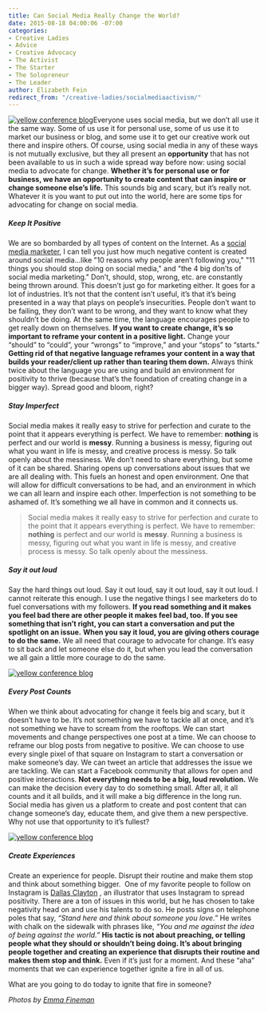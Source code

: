 ```yaml
---
title: Can Social Media Really Change the World?
date: 2015-08-18 04:00:06 -07:00
categories:
- Creative Ladies
- Advice
- Creative Advocacy
- The Activist
- The Starter
- The Solopreneur
- The Leader
author: Elizabeth Fein
redirect_from: "/creative-ladies/socialmediaactivism/"
---
```


[![yellow conference blog](https://yellow-blog-images.imgix.net/2015/08/IMG_1782.jpg)](https://yellow-blog-images.imgix.net/2015/08/IMG_1782.jpg)Everyone uses social media, but we don’t all use it the same way. Some of us use it for personal use, some of us use it to market our business or blog, and some use it to get our creative work out there and inspire others. Of course, using social media in any of these ways is not mutually exclusive, but they all present an **opportunity** that has not been available to us in such a wide spread way before now: using social media to advocate for change. **Whether it’s for personal use or for business, we have an opportunity to create content that can inspire or change someone else’s life.** This sounds big and scary, but it’s really not. Whatever it is you want to put out into the world, here are some tips for advocating for change on social media.

##### Keep It Positive

We are so bombarded by all types of content on the Internet. As a [social media marketer](http://www.iteratesocial.com/), I can tell you just how much negative content is created around social media...like "10 reasons why people aren’t following you," "11 things you should stop doing on social media," and "the 4 big don’ts of social media marketing." Don’t, should, stop, wrong, etc. are constantly being thrown around. This doesn’t just go for marketing either. It goes for a lot of industries. It’s not that the content isn’t useful, it’s that it’s being presented in a way that plays on people’s insecurities. People don’t want to be failing, they don’t want to be wrong, and they want to know what they shouldn’t be doing. At the same time, the language encourages people to get really down on themselves. **If you want to create change, it’s so important to reframe your content in a positive light.** Change your “should” to “could”, your “wrongs” to “improve,” and your “stops” to “starts.” **Getting rid of that negative language reframes your content in a way that builds your reader/client up rather than tearing them down.** Always think twice about the language you are using and build an environment for positivity to thrive (because that’s the foundation of creating change in a bigger way). Spread good and bloom, right?

##### Stay Imperfect

Social media makes it really easy to strive for perfection and curate to the point that it appears everything is perfect. We have to remember: **nothing** is perfect and our world is **messy**. Running a business is messy, figuring out what you want in life is messy, and creative process is messy. So talk openly about the messiness. We don’t need to share everything, but some of it can be shared. Sharing opens up conversations about issues that we are all dealing with. This fuels an honest and open environment. One that will allow for difficult conversations to be had, and an environment in which we can all learn and inspire each other. Imperfection is not something to be ashamed of. It’s something we all have in common and it connects us.

> Social media makes it really easy to strive for perfection and curate to the point that it appears everything is perfect. We have to remember: **nothing** is perfect and our world is **messy**. Running a business is messy, figuring out what you want in life is messy, and creative process is messy. So talk openly about the messiness.

##### Say it out loud

Say the hard things out loud. Say it out loud, say it out loud, say it out loud. I cannot reiterate this enough. I use the negative things I see marketers do to fuel conversations with my followers. **If you read something and it makes you feel bad there are other people it makes feel bad, too. If you see something that isn’t right, you can start a conversation and put the spotlight on an issue.** **When you say it loud, you are giving others courage to do the same.** We all need that courage to advocate for change. It’s easy to sit back and let someone else do it, but when you lead the conversation we all gain a little more courage to do the same.

[![yellow conference blog](https://yellow-blog-images.imgix.net/2015/08/IMG_1452.jpg)](https://yellow-blog-images.imgix.net/2015/08/IMG_1452.jpg)

##### Every Post Counts

When we think about advocating for change it feels big and scary, but it doesn’t have to be. It’s not something we have to tackle all at once, and it’s not something we have to scream from the rooftops. We can start movements and change perspectives one post at a time. We can choose to reframe our blog posts from negative to positive. We can choose to use every single pixel of that square on Instagram to start a conversation or make someone’s day. We can tweet an article that addresses the issue we are tackling. We can start a Facebook community that allows for open and positive interactions. **Not everything needs to be a big, loud revolution.** We can make the decision every day to do something small. After all, it all counts and it all builds, and it will make a big difference in the long run. Social media has given us a platform to create and post content that can change someone’s day, educate them, and give them a new perspective. Why not use that opportunity to it’s fullest?

[![yellow conference blog](https://yellow-blog-images.imgix.net/2015/08/IMG_1484.jpg)](https://yellow-blog-images.imgix.net/2015/08/IMG_1484.jpg)

##### Create Experiences

Create an experience for people. Disrupt their routine and make them stop and think about something bigger.  One of my favorite people to follow on Instagram is [Dallas Clayton](https://instagram.com/dallasclayton/?hl=en) , an illustrator that uses Instagram to spread positivity. There are a ton of issues in this world, but he has chosen to take negativity head on and use his talents to do so. He posts signs on telephone poles that say, _“Stand here and think about someone you love.”_ He writes with chalk on the sidewalk with phrases like, _“You and me against the idea of being against the world.”_ **His tactic is not about preaching, or telling people what they should or shouldn’t being doing. It’s about bringing people together and creating an experience that disrupts their routine and makes them stop and think.** Even if it’s just for a moment. And these “aha” moments that we can experience together ignite a fire in all of us.

What are you going to do today to ignite that fire in someone?

_Photos by [Emma Fineman](http://emma-fineman.squarespace.com/)_
